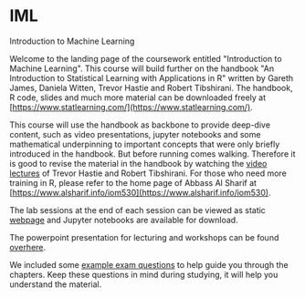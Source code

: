 # IML
Introduction to Machine Learning

Welcome to the landing page of the coursework entitled "Introduction to Machine Learning". This course will build further on the handbook "An Introduction to Statistical Learning with Applications in R" written by Gareth James, Daniela Witten, Trevor Hastie and Robert Tibshirani. The handbook, R code, slides and much more material can be downloaded freely at [https://www.statlearning.com/](https://www.statlearning.com/).

This course will use the handbook as backbone to provide deep-dive content, such as video presentations, jupyter notebooks and some mathematical underpinning to important concepts that were only briefly introduced in the handbook. But before running comes walking. Therefore it is good to revise the material in the handbook by watching the [video lectures](MOOC) of Trevor Hastie and Robert Tibshirani. For those who need more training in R, please refer to the home page of Abbass Al Sharif at [https://www.alsharif.info/iom530](https://www.alsharif.info/iom530).

The lab sessions at the end of each session can be viewed as static [webpage](JUPYTER) and Jupyter notebooks are available for download.

The powerpoint presentation for lecturing and workshops can be found [overhere](PP).

We included some [example exam questions](https://github.com/Valkenborg/IML/tree/master/Exam_questions) to help guide you through the chapters. Keep these questions in mind during studying, it will help you understand the material.

